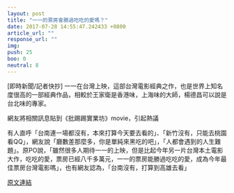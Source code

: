 ```yaml
---
layout: post
title: "一一的票房會勝過吃吃的愛嗎？"
date: 2017-07-28 14:55:47.242433 +0800
article_url: ""
response_url: ""
img: 
push: 25
boo: 0
neutral: 8
---
```


[即時新聞/記者快抄] 一一在台灣上映，這部台灣電影經典之作，也是世界上知名度很高的一部經典作品，相較於王家衛是香港味，上海味的大師，楊德昌可以說是台北味的專家。

網友將相關訊息貼到《批踢踢實業坊》movie，引起熱議

有人直呼「台南連一場都沒有，本來打算今天要去看的」、「新竹沒有，只能去桃園看QQ」，網友說「廳數差那麼多，你是單純來黑吃的吧」，「人都會遇到的人生難題」。原PO說，「雖然很多人期待一一的上映，但是比起今年另一片台灣本土電影大作，吃吃的愛，票房已經八千多萬元，一一的票房能勝過吃吃的愛，成為今年最佳票房台灣電影嗎」，也有網友認為，「台南沒有，打算到高雄去看」

<a href = "https://www.ptt.cc/bbs/movie/M.1501200334.A.057.html">原文連結</a>

